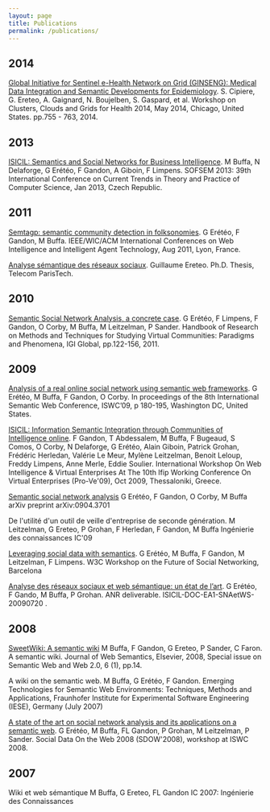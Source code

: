 ```yaml
---
layout: page
title: Publications
permalink: /publications/
---
```

## 2014

[Global Initiative for Sentinel e-Health Network on Grid (GINSENG): Medical Data Integration and Semantic Developments for Epidemiology](https://hal.archives-ouvertes.fr/hal-01048737).
S. Cipiere, G. Ereteo, A. Gaignard, N. Boujelben, S. Gaspard, et al. 
Workshop on Clusters, Clouds and Grids for Health 2014, May 2014, Chicago, United States. pp.755 - 763, 2014. 

## 2013

[ISICIL: Semantics and Social Networks for Business Intelligence](https://hal.inria.fr/hal-01171260).
M Buffa, N Delaforge, G Erétéo, F Gandon, A Giboin, F Limpens. 
SOFSEM 2013: 39th International Conference on Current Trends in Theory and Practice of Computer Science, Jan 2013, Czech Republic.

## 2011 

[Semtagp: semantic community detection in folksonomies](https://hal.inria.fr/hal-01170978).
G Erétéo, F Gandon, M Buffa.
IEEE/WIC/ACM International Conferences on Web Intelligence and Intelligent Agent Technology, Aug 2011, Lyon, France. 

[Analyse sémantique des réseaux sociaux](https://tel.archives-ouvertes.fr/tel-00586677).
Guillaume Ereteo.
Ph.D. Thesis, Telecom ParisTech.

## 2010

[Semantic Social Network Analysis, a concrete case](https://hal.archives-ouvertes.fr/hal-00562056).
G Erétéo, F Limpens, F Gandon, O Corby, M Buffa, M Leitzelman, P Sander.
 Handbook of Research on Methods and Techniques for Studying Virtual Communities: Paradigms and Phenomena, IGI Global, pp.122-156, 2011. 


## 2009

[Analysis of a real online social network using semantic web frameworks](https://hal.archives-ouvertes.fr/hal-00562035).
G Erétéo, M Buffa, F Gandon, O Corby.
In proceedings of the 8th International Semantic Web Conference, ISWC’09, p 180-195, Washington DC, United States.

[ISICIL: Information Semantic Integration through Communities of Intelligence online](https://hal.inria.fr/hal-01169909).
F Gandon, T Abdessalem, M Buffa, F Bugeaud, S Comos, O Corby, N Delaforge, G Erétéo, Alain Giboin, Patrick Grohan, Frédéric Herledan, Valérie Le Meur, Mylène Leitzelman, Benoit Leloup, Freddy Limpens, Anne Merle, Eddie Soulier. 
International Workshop On Web Intelligence & Virtual Enterprises At The 10th Ifip Working Conference On Virtual Enterprises (Pro-Ve'09), Oct 2009, Thessaloniki, Greece.

[Semantic social network analysis](http://arxiv.org/pdf/0904.3701.pdf)
G Erétéo, F Gandon, O Corby, M Buffa
arXiv preprint arXiv:0904.3701

De l'utilité d'un outil de veille d'entreprise de seconde génération.
M Leitzelman, G Ereteo, P Grohan, F Herledan, F Gandon, M Buffa
Ingénierie des connaissances IC'09

[Leveraging social data with semantics](https://www.w3.org/2008/09/msnws/papers/ereteo_et_al_2008_leveraging.html).
G Erétéo, M Buffa, F Gandon, M Leitzelman, F Limpens.
W3C Workshop on the Future of Social Networking, Barcelona

[Analyse des réseaux sociaux et web sémantique: un état de l’art](http://isicil.inria.fr/v1/res/docs/livrables/ISICIL-ANR-EA01-SNAetWS-0906.pdf).
G Erétéo, F Gando, M Buffa, P Grohan.
ANR deliverable. ISICIL-DOC-EA1-SNAetWS-20090720 .

## 2008 

[SweetWiki: A semantic wiki](https://hal.archives-ouvertes.fr/hal-01154473)
M Buffa, F Gandon, G Ereteo, P Sander, C Faron.
A semantic wiki. Journal of Web Semantics, Elsevier, 2008, Special issue on Semantic Web and Web 2.0, 6 (1), pp.14. 

A wiki on the semantic web.
M Buffa, G Erétéo, F Gandon.
Emerging Technologies for Semantic Web Environments: Techniques, Methods and Applications, Fraunhofer Institute for Experimental Software Engineering (IESE), Germany (July 2007)

[A state of the art on social network analysis and its applications on a semantic web](http://ceur-ws.org/Vol-405/paper5.pdf).
G Erétéo, M Buffa, FL Gandon, P Grohan, M Leitzelman, P Sander.
Social Data On the Web 2008 (SDOW'2008), workshop at ISWC 2008.

## 2007 

Wiki et web sémantique
M Buffa, G Ereteo, FL Gandon
IC 2007: Ingénierie des Connaissances
